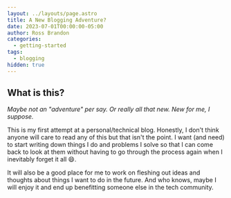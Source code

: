 ```yaml
---
layout: ../layouts/page.astro
title: A New Blogging Adventure?
date: 2023-07-01T00:00:00-05:00
author: Ross Brandon
categories:
  - getting-started
tags:
  - blogging
hidden: true
---
```


## What is this?

_Maybe not an "adventure" per say. Or really all that new. New for me, I suppose._

This is my first attempt at a personal/technical blog. Honestly, I don't think anyone will care to read any of this but that isn't the point. I want (and need) to start writing down things I do and problems I solve so that I can come back to look at them without having to go through the process again when I inevitably forget it all 😄.

It will also be a good place for me to work on fleshing out ideas and thoughts about things I want to do in the future. And who knows, maybe I will enjoy it and end up benefitting someone else in the tech community.
